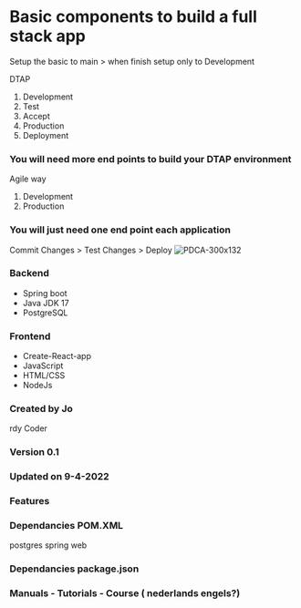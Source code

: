 # Basic components to build a full stack app
Setup the basic to main > when finish setup only to Development

DTAP

1. Development 
2. Test
3. Accept
4. Production
5. Deployment 
### You will need more end points to build your DTAP environment 

Agile way

1. Development
2. Production

### You will just need one end point each application

Commit Changes > Test Changes > Deploy 
![PDCA-300x132](https://user-images.githubusercontent.com/59865566/162564614-b74a8e99-98fe-463e-b6ff-7041c1794717.png)
### Backend
- Spring boot
- Java JDK 17 
- PostgreSQL

### Frontend
- Create-React-app
- JavaScript
- HTML/CSS
- NodeJs

 
### Created by Jo
rdy Coder

### Version 0.1

### Updated on 9-4-2022

### Features

### Dependancies POM.XML
postgres
spring web
### Dependancies package.json

### Manuals - Tutorials - Course ( nederlands engels?)

